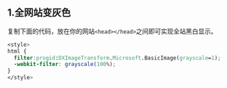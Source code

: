 ## 1.全网站变灰色

复制下面的代码，放在你的网站`<head></head>`之间即可实现全站黑白显示。

```css
<style>
html {
  filter:progid:DXImageTransform.Microsoft.BasicImage(grayscale=1);
  -webkit-filter: grayscale(100%);
}
</style>
```

